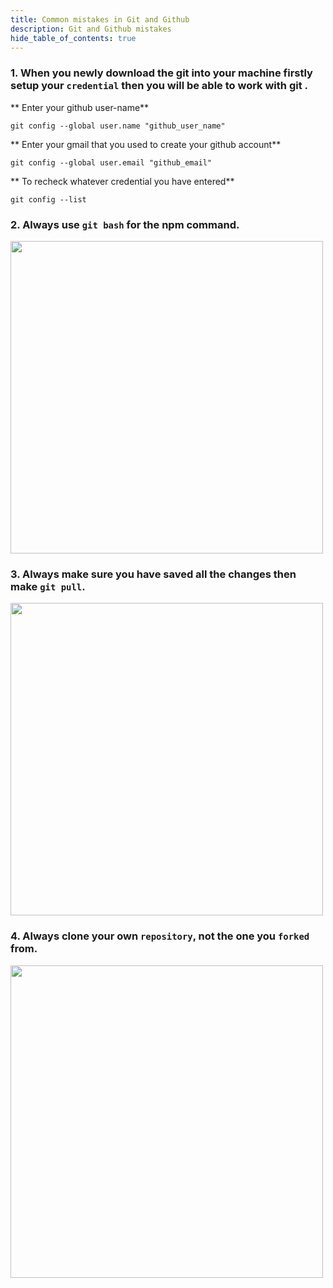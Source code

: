 ```yaml
---
title: Common mistakes in Git and Github
description: Git and Github mistakes
hide_table_of_contents: true
---
```


### 1. When you newly download the git into your machine firstly setup your `credential` then you will be able to work with git .

** Enter your github user-name**

```git
git config --global user.name "github_user_name"
```

** Enter your gmail that you used to create your github account**

```git
git config --global user.email "github_email"
```

** To recheck whatever credential you have entered**

```git
git config --list
```

### 2. Always use `git bash` for the npm command.

<img src="/github/git.webp" width="500px" />

### 3. Always make sure you have saved all the changes then make `git pull`.

<img src="/github/gitpull.jpeg" width="500px" />

### 4. Always clone your own `repository`, not the one you `forked` from.

<img src="/github/push_denied.jpeg" width="500px" />
